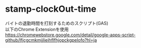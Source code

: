 # stamp-clockOut-time
バイトの退勤時間を打刻するためのスクリプト(GAS)  
以下のChrome Extensionを使用  
https://chromewebstore.google.com/detail/google-apps-script-github/lfjcgcmkmjjlieihflfhjopckgpelofo?hl=ja
